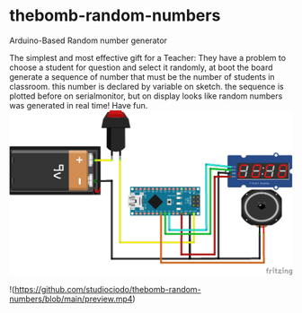 # thebomb-random-numbers
Arduino-Based Random number generator

The simplest and most effective gift for a Teacher:
They have a problem to choose a student for question and select it randomly,
at boot the board generate a sequence of number that must be the number of students in classroom.
this number is declared by variable on sketch.
the sequence is plotted before on serialmonitor, but on display looks like random numbers was generated in real time!
Have fun.
![alt text](https://github.com/studiociodo/thebomb-random-numbers/blob/main/schematic.png?raw=true)

!(https://github.com/studiociodo/thebomb-random-numbers/blob/main/preview.mp4)

